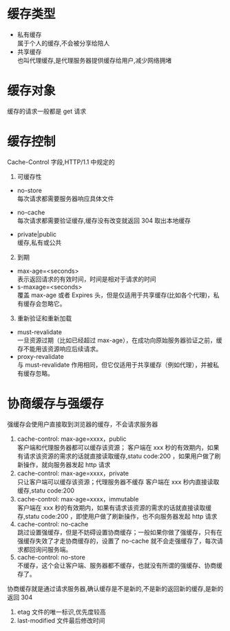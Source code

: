 # 缓存类型

- 私有缓存  
  属于个人的缓存,不会被分享给陪人
- 共享缓存  
  也叫代理缓存,是代理服务器提供缓存给用户,减少网络拥堵

# 缓存对象

缓存的请求一般都是 get 请求

# 缓存控制

Cache-Control 字段,HTTP/1.1 中规定的

1. 可缓存性

- no-store  
  每次请求都需要服务器响应具体文件
- no-cache  
  每次请求都需要验证缓存,缓存没有改变就返回 304 取出本地缓存

- private|public  
  缓存,私有或公共

2. 到期

- max-age=\<seconds>  
  表示返回请求的有效时间，时间是相对于请求的时间
- s-maxage=\<seconds>  
  覆盖 max-age 或者 Expires 头，但是仅适用于共享缓存(比如各个代理)，私有缓存会忽略它。

3. 重新验证和重新加载

- must-revalidate  
   一旦资源过期（比如已经超过 max-age），在成功向原始服务器验证之前，缓存不能用该资源响应后续请求。
- proxy-revalidate  
  与 must-revalidate 作用相同，但它仅适用于共享缓存（例如代理），并被私有缓存忽略。

# 协商缓存与强缓存

强缓存会使用户直接取到浏览器的缓存，不会请求服务器

1. cache-control: max-age=xxxx，public  
   客户端和代理服务器都可以缓存该资源；
   客户端在 xxx 秒的有效期内，如果有请求该资源的需求的话就直接读取缓存,statu code:200 ，如果用户做了刷新操作，就向服务器发起 http 请求
2. cache-control: max-age=xxxx，private  
   只让客户端可以缓存该资源；代理服务器不缓存
   客户端在 xxx 秒内直接读取缓存,statu code:200
3. cache-control: max-age=xxxx，immutable  
   客户端在 xxx 秒的有效期内，如果有请求该资源的需求的话就直接读取缓存,statu code:200 ，即使用户做了刷新操作，也不向服务器发起 http 请求
4. cache-control: no-cache  
   跳过设置强缓存，但是不妨碍设置协商缓存；一般如果你做了强缓存，只有在强缓存失效了才走协商缓存的，设置了 no-cache 就不会走强缓存了，每次请求都回询问服务端。
5. cache-control: no-store  
   不缓存，这个会让客户端、服务器都不缓存，也就没有所谓的强缓存、协商缓存了。

协商缓存就是通过请求服务器,确认缓存是不是新的,不是新的返回新的缓存,是新的返回 304

1. etag 文件的唯一标识,优先度较高
2. last-modified 文件最后修改时间
